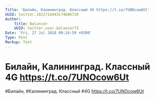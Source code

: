 ```yaml
---
Title: 'Билайн, Калининград. Классный 4G https://t.co/7UNOcow6Ut'
UUID: twitter.1022714443174686720
Author:
    Title: Balancer
    UUID: twitter.user.balancer73
Date: 'Fri, 27 Jul 2018 08:24:59 +0300'
Type: Post
Markup: Text
---
```


# Билайн, Калининград. Классный 4G https://t.co/7UNOcow6Ut

#Билайн, #Калининград. Классный #4G https://t.co/7UNOcow6Ut